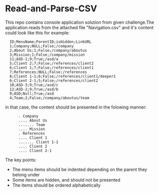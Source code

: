 # Read-and-Parse-CSV

This repo contains console application solution from given challenge.The application reads from the attached file "Navigation.csv"
and it's content could look like this for example:

      ID;MenuName;ParentID;isHidden;LinkURL
      1;Company;NULL;False;/company
      2;About Us;1;False;/company/aboutus
      3;Mission;1;False;/company/mission
      11;ASD-1;9;True;/asd/a
      5;Client 2;7;False;/references/client2
      6;Client 1;7;False;/references/client1
      7;References;NULL;False;/references
      8;Client 1-1;6;False;/references/client1/deeper1
      6;Client 2-1;5;False;/references/client2
      10;ASD-3;9;True;/asd/c
      12;ASD-2;9;True;/asd/b
      9;ASD;Null;True;/asd
      4;Team;2;False;/company/aboutus/team


in that case, the content should be presented in the folowing manner:

          . Company
          .... About Us
          ....... Team
          .... Mission
          . References
          .... Client 1
          ....... Client 1-1
          .... Client 2
          .... Client 2-1       


The key points:
  - The menu items should be indented depending on the parent they belong under
  - Some items are hidden, and should not be presented
  - The items should be ordered alphabetically
